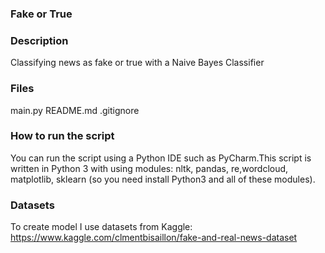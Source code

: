 ### Fake or True 

### Description

Classifying news as fake or true with a Naive Bayes Classifier

### Files
main.py 
README.md
.gitignore

### How to run the script

You can run the script using a Python IDE such as PyCharm.This script is written in Python 3 with using modules: nltk, pandas, re,wordcloud, matplotlib, sklearn (so you need install Python3 and all of these modules). 

### Datasets
To create model I use datasets from Kaggle: https://www.kaggle.com/clmentbisaillon/fake-and-real-news-dataset


